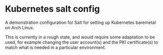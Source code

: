 # Kubernetes salt config

A demonstration configuration for Salt for setting up Kubernetes baremetal
on Arch Linux.

This is currently in a rough state, and would require some adaptation to be
used, for example changing the user account(s) and the PKI certificate(s)
to match what is needed in a particular environment.
